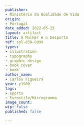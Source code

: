 ```yaml
---
publisher:
- Ministério da Qualidade de Vida
origin:
- Portugal
date_added: 2022-05-25
layout: artifact
title: A Mulher e o Desporto
ref: sol-030-0099
types:
- illustration
- typography
- graphic design
- book cover
- book
author_name:
- Carlos Figueira
year: y1980
tags:
- sports
- Eurostile/Microgramma
image_count: 
wip: false
published: false

---
```

